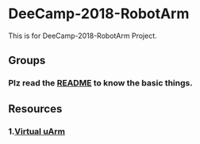 # DeeCamp-2018-RobotArm
This is for DeeCamp-2018-RobotArm Project.
## Groups
### Plz read the [README](https://github.com/shendeguize/DeeCamp-2018-RobotArm/tree/master/Groups/README.md) to know the basic things.
## Resources
### 1.[Virtual uArm](https://github.com/shendeguize/DeeCamp-2018-RobotArm/tree/master/Resources/Virtual-uArm)
